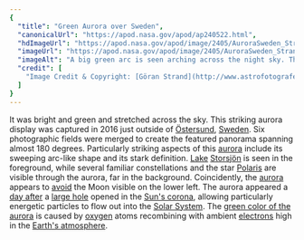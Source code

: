 ```yaml
---
{
  "title": "Green Aurora over Sweden",
  "canonicalUrl": "https://apod.nasa.gov/apod/ap240522.html",
  "hdImageUrl": "https://apod.nasa.gov/apod/image/2405/AuroraSweden_Strand_1500.jpg",
  "imageUrl": "https://apod.nasa.gov/apod/image/2405/AuroraSweden_Strand_960.jpg",
  "imageAlt": "A big green arc is seen arching across the night sky. The arc fades away above into a green haze, while no green glow is seen below the arc. A dark sky filled with stars and constellations fills the background. Snow and distant trees line the foreground. Please see the explanation for more detailed information.",
  "credit": [
    "Image Credit & Copyright: [Göran Strand](http://www.astrofotografen.se/)"
  ]
}
---
```


It was bright and green and stretched across the sky. This striking aurora display was captured in 2016 just outside of [Östersund](https://youtu.be/E0z1BqhtyLA), [Sweden](https://en.wikipedia.org/wiki/Sweden). Six photographic fields were merged to create the featured panorama spanning almost 180 degrees. Particularly striking aspects of this [aurora](https://spaceplace.nasa.gov/aurora/) include its sweeping arc-like shape and its stark definition. [Lake](https://en.wikipedia.org/wiki/Storsj%C3%B6n) [Storsjön](https://www.youtube.com/watch?v=1KqryCRpT_s) is seen in the foreground, while several familiar constellations and the star [Polaris](https://apod.nasa.gov/apod/ap150602.html) are visible through the aurora, far in the background. Coincidently, the [aurora](https://www.youtube.com/watch?v=rMfUVfjHnKc) appears to [avoid](https://img.buzzfeed.com/buzzfeed-static/static/2019-11/18/19/asset/fa34aa54b531/sub-buzz-8699-1574104451-1.jpg) the Moon visible on the lower left. The aurora appeared a [day after](https://spaceweather.com/archive.php?view=1&day=12&month=04&year=2016) a [large hole](https://solarscience.msfc.nasa.gov/feature3.shtml) opened in the [Sun's corona](https://apod.nasa.gov/apod/ap170920.html), allowing particularly energetic particles to flow out into the [Solar System](https://apod.nasa.gov/apod/ap190520.html). The [green color of the aurora](https://www.webexhibits.org/causesofcolor/4D.html) is caused by [oxygen](https://periodic.lanl.gov/8.shtml) atoms recombining with ambient [electrons](https://pwg.gsfc.nasa.gov/Education/whelect.html) high in the [Earth's atmosphere](https://www.nasa.gov/image-article/earths-atmospheric-layers-3/).
